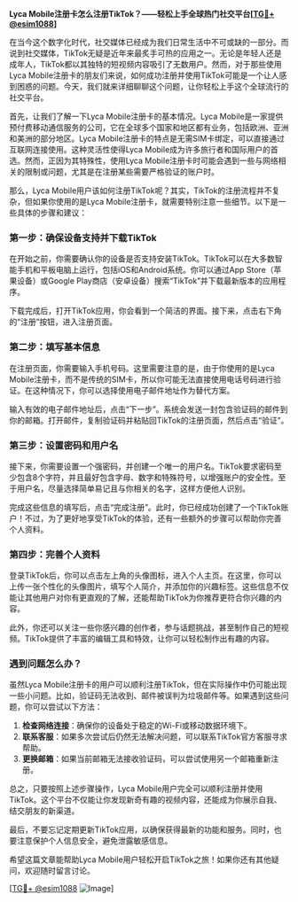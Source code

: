 **Lyca Mobile注册卡怎么注册TikTok？——轻松上手全球热门社交平台[[TG💪+ @esim1088](https://t.me/s/esim1088)]**

在当今这个数字化时代，社交媒体已经成为我们日常生活中不可或缺的一部分。而说到社交媒体，TikTok无疑是近年来最炙手可热的应用之一。无论是年轻人还是成年人，TikTok都以其独特的短视频内容吸引了无数用户。然而，对于那些使用Lyca Mobile注册卡的朋友们来说，如何成功注册并使用TikTok可能是一个让人感到困惑的问题。今天，我们就来详细聊聊这个问题，让你轻松上手这个全球流行的社交平台。

首先，让我们了解一下Lyca Mobile注册卡的基本情况。Lyca Mobile是一家提供预付费移动通信服务的公司，它在全球多个国家和地区都有业务，包括欧洲、亚洲和美洲的部分地区。Lyca Mobile注册卡的特点是无需SIM卡绑定，可以直接通过互联网连接使用。这种灵活性使得Lyca Mobile成为许多旅行者和国际用户的首选。然而，正因为其特殊性，使用Lyca Mobile注册卡时可能会遇到一些与网络相关的限制或问题，尤其是在注册某些需要严格验证的账户时。

那么，Lyca Mobile用户该如何注册TikTok呢？其实，TikTok的注册流程并不复杂，但如果你使用的是Lyca Mobile注册卡，就需要特别注意一些细节。以下是一些具体的步骤和建议：

### 第一步：确保设备支持并下载TikTok

在开始之前，你需要确认你的设备是否支持安装TikTok。TikTok可以在大多数智能手机和平板电脑上运行，包括iOS和Android系统。你可以通过App Store（苹果设备）或Google Play商店（安卓设备）搜索“TikTok”并下载最新版本的应用程序。

下载完成后，打开TikTok应用，你会看到一个简洁的界面。接下来，点击右下角的“注册”按钮，进入注册页面。

### 第二步：填写基本信息

在注册页面，你需要输入手机号码。这里需要注意的是，由于你使用的是Lyca Mobile注册卡，而不是传统的SIM卡，所以你可能无法直接使用电话号码进行验证。在这种情况下，你可以选择使用电子邮件地址作为替代方案。

输入有效的电子邮件地址后，点击“下一步”。系统会发送一封包含验证码的邮件到你的邮箱。打开邮件，复制验证码并粘贴回TikTok的注册页面，然后点击“验证”。

### 第三步：设置密码和用户名

接下来，你需要设置一个强密码，并创建一个唯一的用户名。TikTok要求密码至少包含8个字符，并且最好包含字母、数字和特殊符号，以增强账户的安全性。至于用户名，尽量选择简单易记且与你相关的名字，这样方便他人识别。

完成这些信息的填写后，点击“完成注册”。此时，你已经成功创建了一个TikTok账户！不过，为了更好地享受TikTok的体验，还有一些额外的步骤可以帮助你完善个人资料。

### 第四步：完善个人资料

登录TikTok后，你可以点击左上角的头像图标，进入个人主页。在这里，你可以上传一张个性化的头像图片，填写个人简介，并添加你的兴趣标签。这些信息不仅能让其他用户对你有更直观的了解，还能帮助TikTok为你推荐更符合你兴趣的内容。

此外，你还可以关注一些你感兴趣的创作者，参与话题挑战，甚至制作自己的短视频。TikTok提供了丰富的编辑工具和特效，让你可以轻松制作出有趣的内容。

### 遇到问题怎么办？

虽然Lyca Mobile注册卡的用户可以顺利注册TikTok，但在实际操作中仍可能出现一些小问题。比如，验证码无法收到、邮件被误判为垃圾邮件等。如果遇到这些问题，你可以尝试以下方法：

1. **检查网络连接**：确保你的设备处于稳定的Wi-Fi或移动数据环境下。
2. **联系客服**：如果多次尝试后仍然无法解决问题，可以联系TikTok官方客服寻求帮助。
3. **更换邮箱**：如果当前邮箱无法接收验证码，可以尝试使用另一个邮箱重新注册。

总之，只要按照上述步骤操作，Lyca Mobile用户完全可以顺利注册并使用TikTok。这个平台不仅能让你发现新奇有趣的视频内容，还能成为你展示自我、结交朋友的新渠道。

最后，不要忘记定期更新TikTok应用，以确保获得最新的功能和服务。同时，也要注意保护个人信息安全，避免泄露敏感信息。

希望这篇文章能帮助Lyca Mobile用户轻松开启TikTok之旅！如果你还有其他疑问，欢迎随时留言讨论。

[[TG💪+ @esim1088](https://t.me/s/esim1088) ![Image](https://i.postimg.cc/4NQfJmqS/Snipaste-2025-05-13-00-14-12.png)]